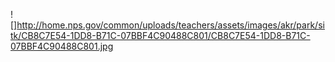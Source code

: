 ![]http://home.nps.gov/common/uploads/teachers/assets/images/akr/park/sitk/CB8C7E54-1DD8-B71C-07BBF4C90488C801/CB8C7E54-1DD8-B71C-07BBF4C90488C801.jpg
